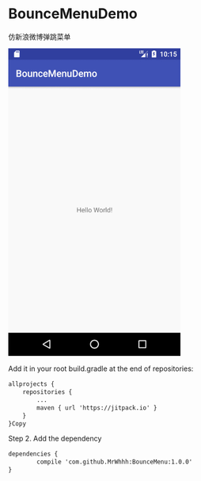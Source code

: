 # BounceMenuDemo
仿新浪微博弹跳菜单

![image](https://github.com/MrWhhh/BounceMenu/raw/master/gif1.gif)

Add it in your root build.gradle at the end of repositories:

	allprojects {
		repositories {
			...
			maven { url 'https://jitpack.io' }
		}
	}Copy
Step 2. Add the dependency

	dependencies {
	        compile 'com.github.MrWhhh:BounceMenu:1.0.0'
	}
